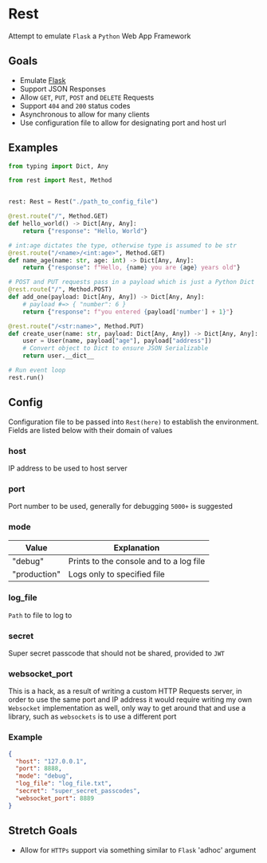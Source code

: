 # Rest

Attempt to emulate `Flask` a `Python` Web App Framework

## Goals

- Emulate [Flask](https://github.com/pallets/flask)
- Support JSON Responses
- Allow `GET`, `PUT`, `POST` and `DELETE` Requests
- Support `404` and `200` status codes
- Asynchronous to allow for many clients
- Use configuration file to allow for designating port and host url

## Examples

```python
from typing import Dict, Any

from rest import Rest, Method


rest: Rest = Rest("./path_to_config_file")

@rest.route("/", Method.GET)
def hello_world() -> Dict[Any, Any]:
    return {"response": "Hello, World"}

# int:age dictates the type, otherwise type is assumed to be str
@rest.route("/<name>/<int:age>", Method.GET)
def name_age(name: str, age: int) -> Dict[Any, Any]:
    return {"response": f"Hello, {name} you are {age} years old"}

# POST and PUT requests pass in a payload which is just a Python Dict
@rest.route("/", Method.POST)
def add_one(payload: Dict[Any, Any]) -> Dict[Any, Any]:
    # payload #=> { "number": 6 }
    return {"response": f"you entered {payload['number'] + 1}"}

@rest.route("/<str:name>", Method.PUT)
def create_user(name: str, payload: Dict[Any, Any]) -> Dict[Any, Any]:
    user = User(name, payload["age"], payload["address"])
    # Convert object to Dict to ensure JSON Serializable
    return user.__dict__

# Run event loop
rest.run()
```

## Config

Configuration file to be passed into `Rest(here)` to establish the environment.
Fields are listed below with their domain of values

### host

IP address to be used to host server

### port

Port number to be used, generally for debugging `5000+` is suggested

### mode

| Value        | Explanation                             |
| ------------ | --------------------------------------- |
| "debug"      | Prints to the console and to a log file |
| "production" | Logs only to specified file             |

### log_file

`Path` to file to log to

### secret

Super secret passcode that should not be shared, provided to `JWT`

### websocket_port

This is a hack, as a result of writing a custom HTTP Requests server, in order
to use the same port and IP address it would require writing my own `Websocket`
implementation as well, only way to get around that and use a library, such as
`websockets` is to use a different port

### Example

```json
{
  "host": "127.0.0.1",
  "port": 8888,
  "mode": "debug",
  "log_file": "log_file.txt",
  "secret": "super_secret_passcodes",
  "websocket_port": 8889
}
```

## Stretch Goals

- Allow for `HTTPs` support via something similar to `Flask` 'adhoc' argument
